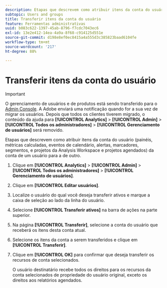 ```yaml
---
description: Etapas que descrevem como atribuir itens da conta do usuário (painéis, métricas calculadas, eventos de calendário, alertas, marcadores, segmentos, e projetos da Analysis Workspace e projetos agendados) da conta de um usuário para a de outro.
subtopic: Users and groups
title: Transferir itens da conta do usuário
feature: Ferramentas administrativas
uuid: b083c622-1397-45ab-8796-f7cdc7043ec6
exl-id: 13e2e412-14ea-4a9a-8f68-c914125d551e
source-git-commit: d198e8ef0ec8415a4a555d3c385823baad6104fe
workflow-type: tm+mt
source-wordcount: '217'
ht-degree: 88%

---
```


# Transferir itens da conta do usuário

>[!IMPORTANT]
>
>O gerenciamento de usuários e de produtos está sendo transferido para o [Admin Console](https://helpx.adobe.com/br/enterprise/using/admin-console.html). A Adobe enviará uma notificação quando for a sua vez de migrar os usuários. Depois que todos os clientes tiverem migrado, o conteúdo da ajuda para **[!UICONTROL Analytics]** > **[!UICONTROL Admin]** > **[!UICONTROL Todos os administradores]** > **[!UICONTROL Gerenciamento de usuários]** será removido.

Etapas que descrevem como atribuir itens da conta do usuário (painéis, métricas calculadas, eventos de calendário, alertas, marcadores, segmentos, e projetos da Analysis Workspace e projetos agendados) da conta de um usuário para a de outro.

1. Clique em **[!UICONTROL Analytics]** > **[!UICONTROL Admin]** > **[!UICONTROL Todos os administradores]** > **[!UICONTROL Gerenciamento de usuários]**.
1. Clique em **[!UICONTROL Editar usuários]**.
1. Localize o usuário do qual você deseja transferir ativos e marque a caixa de seleção ao lado da linha do usuário.
1. Selecione **[!UICONTROL Transferir ativos]** na barra de ações na parte superior.
1. Na página **[!UICONTROL Transferir]**, selecione a conta do usuário que receberá os itens desta conta atual.
1. Selecione os itens da conta a serem transferidos e clique em **[!UICONTROL Transferir]**.
1. Clique em **[!UICONTROL OK]** para confirmar que deseja transferir os recursos de conta selecionados.

   O usuário destinatário recebe todos os direitos para os recursos da conta selecionados de propriedade do usuário original, exceto os direitos aos relatórios agendados.
